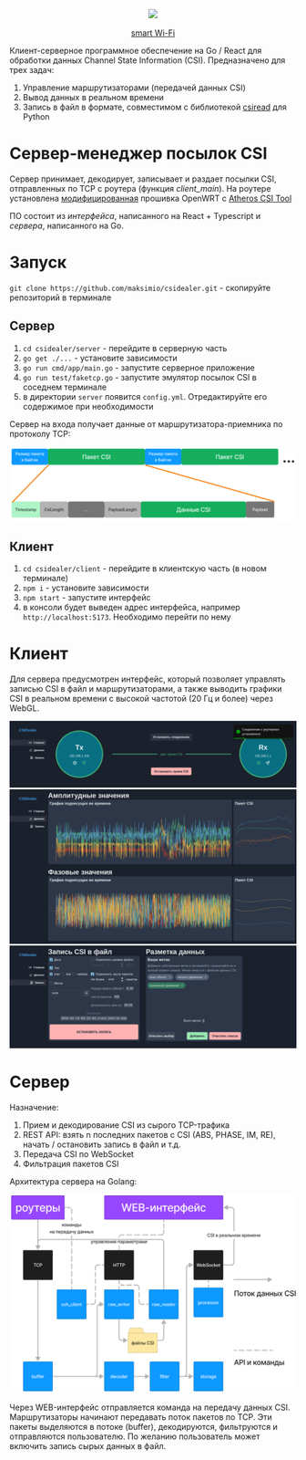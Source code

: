 <p align="center">
  <img src="https://user-images.githubusercontent.com/61945327/201778567-fee234ff-84f1-459e-b3b3-cb0d96cc0a68.png" height="100">
</p>

<p align="center">
  <a href="https://github.com/maksimio/smartwifi">smart Wi-Fi</a>
</p>

Клиент-серверное программное обеспечение на Go / React для обработки данных Channel State Information (CSI). Предназначено для трех задач:
1. Управление маршрутизаторами (передачей данных CSI)
2. Вывод данных в реальном времени
3. Запись в файл в формате, совместимом с библиотекой [csiread](https://github.com/citysu/csiread) для Python

# Сервер-менеджер посылок CSI
Сервер принимает, декодирует, записывает и раздает посылки CSI, отправленных по TCP с роутера (функция _client_main_). На роутере установлена [модифицированная](https://github.com/xieyaxiongfly/Atheros_CSI_tool_OpenWRT_src) прошивка OpenWRT с [Atheros CSI Tool](https://wands.sg/research/wifi/AtherosCSI/)

ПО состоит из *интерфейса*, написанного на React + Typescript и *сервера*, написанного на Go.

# Запуск
`git clone https://github.com/maksimio/csidealer.git` - скопируйте репозиторий в терминале

## Сервер
1. `cd csidealer/server` - перейдите в серверную часть
2. `go get ./...` - установите зависимости
3. `go run cmd/app/main.go` - запустите серверное приложение
4. `go run test/faketcp.go` - запустите эмулятор посылок CSI в соседнем терминале
5. в директории `server` появится `config.yml`. Отредактируйте его содержимое при необходимости

Сервер на входа получает данные от маршрутизатора-приемника по протоколу TCP:
<p align="center">
  <img src="img/dataflow.png">
</p>

## Клиент
1. `cd csidealer/client` - перейдите в клиентскую часть (в новом терминале)
2. `npm i` - установите зависимости
3. `npm start` - запустите интерфейс
4. в консоли будет выведен адрес интерфейса, например `http://localhost:5173`. Необходимо перейти по нему


# Клиент
Для сервера предусмотрен интерфейс, который позволяет управлять записью CSI в файл и маршрутизаторами, а также выводить графики CSI в реальном времени с высокой частотой (20 Гц и более) через WebGL.

<p align="center">
  <img src="img/webconn.png" />
  <img src="img/webchart.png" />
  <img src="img/webrec.png" />
</p>

# Сервер
Назначение:
1. Прием и декодирование CSI из сырого TCP-трафика
2. REST API: взять n последних пакетов с CSI (ABS, PHASE, IM, RE), начать / остановить запись в файл и т.д.
3. Передача CSI по WebSocket
4. Фильтрация пакетов CSI

Архитектура сервера на Golang:
<p align="center">
  <img src="img/goback.png">
</p>

Через WEB-интерфейс отправляется команда на передачу данных CSI. Маршрутизаторы начинают передавать поток пакетов по TCP. Эти пакеты выделяются в потоке (buffer), декодируются, фильтруются и отправляются пользователю. По желанию пользователь может включить запись сырых данных в файл.